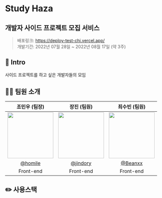 # Study Haza
## 개발자 사이드 프로젝트 모집 서비스
>배포링크: https://deploy-test-chi.vercel.app/  
>개발기간: 2022년 07월 28일 ~ 2022년 08월 17일 (약 3주)

## 📌 Intro
사이드 프로젝트를 하고 싶은 개발자들의 모임

## 🙋‍♂️ 팀원 소개
|조민우 (팀장)|장진 (팀원)|최수빈 (팀원)|
|:-:|:-:|:-:|
|<img src="https://avatars.githubusercontent.com/u/56163157?v=4" width=150px/>|<img src="https://avatars.githubusercontent.com/u/22221941?v=4" width=150px/>|<img src="https://avatars.githubusercontent.com/u/64299610?v=4" width=150px/>|
|[@homile](https://github.com/homile)|[@jindory](https://github.com/jindory)|[@Beanxx](https://github.com/Beanxx)|
|Front-end|Front-end|Front-end|Back-end|Back-end|

## ✏️ 사용스택